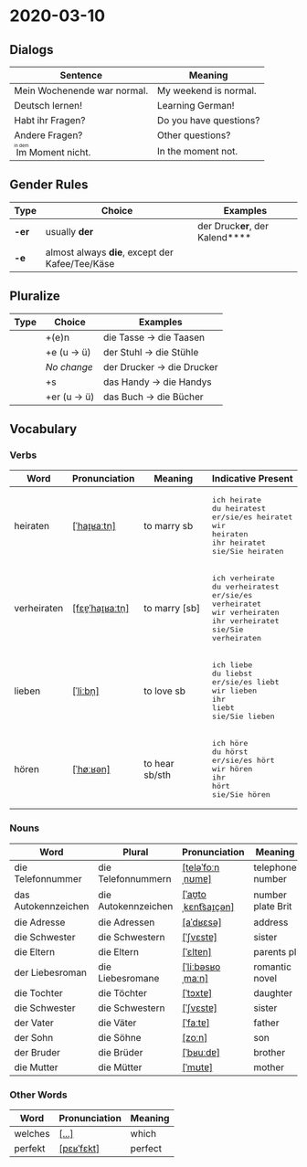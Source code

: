 # 2020-03-10

## Dialogs

| Sentence                                     | Meaning                |
| -------------------------------------------- | ---------------------- |
| Mein Wochenende war normal.                  | My weekend is normal.  |
| Deutsch lernen!                              | Learning German!       |
| Habt ihr Fragen?                             | Do you have questions? |
| Andere Fragen?                               | Other questions?       |
| <ruby>Im<rt>in dem</rt></ruby> Moment nicht. | In the moment not.     |

## Gender Rules

| Type    | Choice                                           | Examples                        |
| ------- | ------------------------------------------------ | ------------------------------- |
| **-er** | usually **der**                                  | der Druck**er**, der Kalend**** |
| **-e**  | almost always **die**, except der Kafee/Tee/Käse |                                 |

## Pluralize

| Type | Choice      | Examples                  |
| ---- | ----------- | ------------------------- |
|      | +(e)n       | die Tasse → die Taasen    |
|      | +e (u → ü)  | der Stuhl → die Stühle    |
|      | *No change* | der Drucker → die Drucker |
|      | +s          | das Handy → die Handys    |
|      | +er (u → ü) | das Buch → die Bücher     |

## Vocabulary

### Verbs

| Word        | Pronunciation                                                | Meaning        | Indicative Present                                           |
| ----------- | ------------------------------------------------------------ | -------------- | ------------------------------------------------------------ |
| heiraten    | [[ˈhaɪ̯ʁaːtn̩]](https://cdn.duden.de/_media_/audio/ID4107717_303177193.mp3) | to marry sb    | <pre>ich       heirate<br>du        heiratest<br>er/sie/es heiratet<br>wir       heiraten<br>ihr       heiratet<br>sie/Sie   heiraten</pre> |
| verheiraten | [[fɛɐ̯ˈhaɪ̯ʁaːtn̩]](https://cdn.duden.de/_media_/audio/ID4112604_511934329.mp3) | to marry [sb]  | <pre>ich       verheirate<br>du        verheiratest<br>er/sie/es verheiratet<br>wir       verheiraten<br>ihr       verheiratet<br>sie/Sie   verheiraten</pre> |
| lieben      | [[ˈliːbn̩]](https://cdn.duden.de/_media_/audio/ID4108472_252442046.mp3) | to love sb     | <pre>ich       liebe<br>du        liebst<br>er/sie/es liebt<br>wir       lieben<br>ihr       liebt<br>sie/Sie   lieben</pre> |
| hören       | [[ˈhøːʁən]](https://cdn.duden.de/_media_/audio/ID4520134_12333414.mp3) | to hear sb/sth | <pre>ich       höre<br>du        hörst<br>er/sie/es hört<br>wir       hören<br>ihr       hört<br>sie/Sie   hören</pre> |

### Nouns

| Word                | Plural              | Pronunciation                                                | Meaning           |
| ------------------- | ------------------- | ------------------------------------------------------------ | ----------------- |
| die Telefonnummer   | die Telefonnummern  | [[teləˈfoːnˌnʊmɐ]](https://cdn.duden.de/_media_/audio/ID4521632_401506612.mp3) | telephone number  |
| das Autokennzeichen | die Autokennzeichen | [[ˈaʊ̯toˌkɛnt͡saɪ̯çən]](https://upload.wikimedia.org/wikipedia/commons/2/25/De-Autokennzeichen.ogg) | number plate Brit |
| die Adresse         | die Adressen        | [[aˈdʁɛsə]](https://cdn.duden.de/_media_/audio/ID4107311_482296526.mp3) | address           |
| die Schwester       | die Schwestern      | [[ˈʃvɛstɐ]](https://cdn.duden.de/_media_/audio/ID4113088_151622151.mp3) | sister            |
| die Eltern          | die Eltern          | [[ˈɛltɐn]](https://cdn.duden.de/_media_/audio/ID4117465_189711744.mp3) | parents pl        |
| der Liebesroman     | die Liebesromane    | [[ˈliːbəsʁoˌmaːn]](https://sounds.pons.com/audio_tts/de/Tdeen395936) | romantic novel    |
| die Tochter         | die Töchter         | [[ˈtɔxtɐ]](https://cdn.duden.de/_media_/audio/ID4114800_1505429.mp3) | daughter          |
| die Schwester       | die Schwestern      | [[ˈʃvɛstɐ]](https://cdn.duden.de/_media_/audio/ID4113088_151622151.mp3) | sister            |
| der Vater           | die Väter           | [[ˈfaːtɐ]](https://cdn.duden.de/_media_/audio/ID4107945_391215448.mp3) | father            |
| der Sohn            | die Söhne           | [[zoːn]](https://cdn.duden.de/_media_/audio/ID4110901_397329595.mp3) | son               |
| der Bruder          | die Brüder          | [[ˈbʁuːdɐ]](https://cdn.duden.de/_media_/audio/ID4113233_375377226.mp3) | brother           |
| die Mutter          | die Mütter          | [[ˈmʊtɐ]](https://cdn.duden.de/_media_/audio/ID4173977_490165233.mp3) | mother            |

### Other Words

| Word    | Pronunciation                                                | Meaning |
| ------- | ------------------------------------------------------------ | ------- |
| welches | [[...]](https://sounds.pons.com/audio_tts/de/Tdeen707954)    | which   |
| perfekt | [[pɛʁˈfɛkt]](https://cdn.duden.de/_media_/audio/ID4107537_480938610.mp3) | perfect |